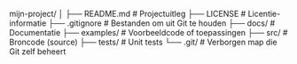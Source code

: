 mijn-project/
│
├── README.md              # Projectuitleg
├── LICENSE                # Licentie-informatie
├── .gitignore             # Bestanden om uit Git te houden
├── docs/                  # Documentatie
├── examples/              # Voorbeeldcode of toepassingen
├── src/                   # Broncode (source)
├── tests/                 # Unit tests
└── .git/                  # Verborgen map die Git zelf beheert
